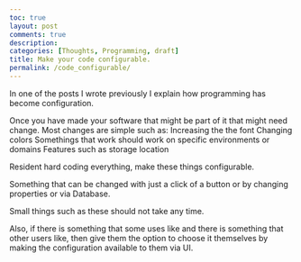 ```yaml
---
toc: true
layout: post
comments: true
description: 
categories: [Thoughts, Programming, draft]
title: Make your code configurable.
permalink: /code_configurable/
---
```


In one of the posts I wrote previously I explain how programming has become configuration. 

Once you have made your software that might be part of it that might need change. Most changes are simple such as:
Increasing the the font
Changing colors
Somethings that work should work on specific environments or domains
Features such as storage location

Resident hard coding everything, make these things configurable.

Something that can be changed with just a click of a button or by changing properties or via Database.

Small things such as these should not take any time. 

Also, if there is something that some uses like and there is something that other users like, then give them the option to choose it themselves by making the configuration available to them via UI.